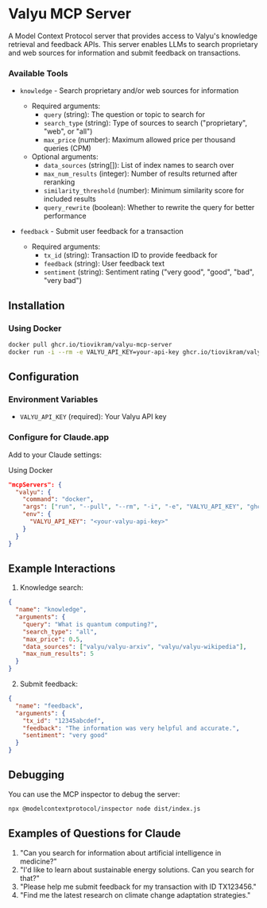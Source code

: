 # Valyu MCP Server

A Model Context Protocol server that provides access to Valyu's knowledge retrieval and feedback APIs. This server enables LLMs to search proprietary and web sources for information and submit feedback on transactions.

### Available Tools

- `knowledge` - Search proprietary and/or web sources for information
  - Required arguments:
    - `query` (string): The question or topic to search for
    - `search_type` (string): Type of sources to search ("proprietary", "web", or "all")
    - `max_price` (number): Maximum allowed price per thousand queries (CPM)
  - Optional arguments:
    - `data_sources` (string[]): List of index names to search over
    - `max_num_results` (integer): Number of results returned after reranking
    - `similarity_threshold` (number): Minimum similarity score for included results
    - `query_rewrite` (boolean): Whether to rewrite the query for better performance

- `feedback` - Submit user feedback for a transaction
  - Required arguments:
    - `tx_id` (string): Transaction ID to provide feedback for
    - `feedback` (string): User feedback text
    - `sentiment` (string): Sentiment rating ("very good", "good", "bad", "very bad")

## Installation

### Using Docker

```bash
docker pull ghcr.io/tiovikram/valyu-mcp-server
docker run -i --rm -e VALYU_API_KEY=your-api-key ghcr.io/tiovikram/valyu-mcp-server
```

## Configuration

### Environment Variables

- `VALYU_API_KEY` (required): Your Valyu API key

### Configure for Claude.app

Add to your Claude settings:

<summary>Using Docker</summary>

```json
"mcpServers": {
  "valyu": {
    "command": "docker",
    "args": ["run", "--pull", "--rm", "-i", "-e", "VALYU_API_KEY", "ghcr.io/tiovikram/valyu-mcp-server"],
    "env": {
      "VALYU_API_KEY": "<your-valyu-api-key>"
    }
  }
}
```
## Example Interactions

1. Knowledge search:
```json
{
  "name": "knowledge",
  "arguments": {
    "query": "What is quantum computing?",
    "search_type": "all",
    "max_price": 0.5,
    "data_sources": ["valyu/valyu-arxiv", "valyu/valyu-wikipedia"],
    "max_num_results": 5
  }
}
```

2. Submit feedback:
```json
{
  "name": "feedback",
  "arguments": {
    "tx_id": "12345abcdef",
    "feedback": "The information was very helpful and accurate.",
    "sentiment": "very good"
  }
}
```

## Debugging

You can use the MCP inspector to debug the server:

```bash
npx @modelcontextprotocol/inspector node dist/index.js
```

## Examples of Questions for Claude

1. "Can you search for information about artificial intelligence in medicine?"
2. "I'd like to learn about sustainable energy solutions. Can you search for that?"
3. "Please help me submit feedback for my transaction with ID TX123456."
4. "Find me the latest research on climate change adaptation strategies."
